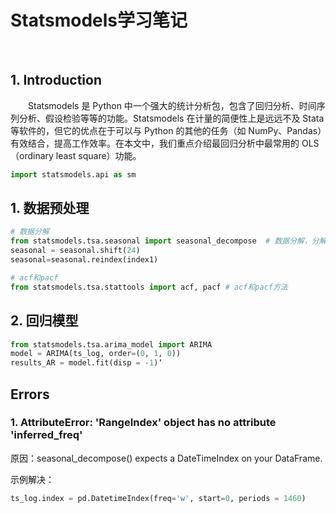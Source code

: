 # Statsmodels学习笔记

<br>

## 1. Introduction

&emsp;&emsp;Statsmodels 是 Python 中一个强大的统计分析包，包含了回归分析、时间序列分析、假设检验等等的功能。Statsmodels 在计量的简便性上是远远不及 Stata 等软件的，但它的优点在于可以与 Python 的其他的任务（如 NumPy、Pandas）有效结合，提高工作效率。在本文中，我们重点介绍最回归分析中最常用的 OLS（ordinary least square）功能。

```python
import statsmodels.api as sm
```

## 1. 数据预处理
```python
# 数据分解
from statsmodels.tsa.seasonal import seasonal_decompose  # 数据分解，分解出趋势和季节性。
seasonal = seasonal.shift(24)
seasonal=seasonal.reindex(index1)

# acf和pacf
from statsmodels.tsa.stattools import acf, pacf # acf和pacf方法

```

## 2. 回归模型

```python
from statsmodels.tsa.arima_model import ARIMA 
model = ARIMA(ts_log, order=(0, 1, 0))
results_AR = model.fit(disp = -1)‘

```


## Errors

### 1. AttributeError: 'RangeIndex' object has no attribute 'inferred_freq'

原因：seasonal_decompose() expects a DateTimeIndex on your DataFrame. 

示例解决：

```python
ts_log.index = pd.DatetimeIndex(freq='w', start=0, periods = 1460)
```

